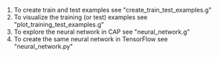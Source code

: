 1) To create train and test examples see "create_train_test_examples.g"
2) To visualize the training (or test) examples see "plot_training_test_examples.g"
3) To explore the neural network in CAP see "neural_network.g"
4) To create the same neural network in TensorFlow see "neural_network.py"
